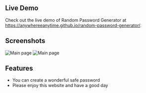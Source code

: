 ## Live Demo

Check out the live demo of Random Password Generator at https://anywhereeanytime.github.io/random-password-generator/.

## Screenshots

![Main page](https://imgur.com/990h2K4)
![Main page](https://imgur.com/TGfkA0s)

## Features

- You can create a wonderful safe password
- Please enjoy this website and have a good day
